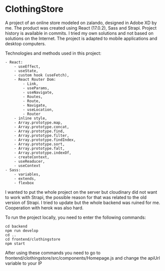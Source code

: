 # ClothingStore

A project of an online store modeled on zalando, designed in Adobe XD by me. The product was created using React (17.0.2), Sass and Strapi. Project history is available in commits. I tried my own solutions and not based on solutions on the Internet. The project is adapted to mobile applications and desktop computers.

Technologies and methods used in this project:

	- React: 
		- useEffect,
		- useState,
		- custom hook (useFetch),
		- React Router Dom: 
			- Link,
			- useParams,
			- useNavigate,
			- Routes,
			- Route,
			- Navigate,
			- useLocation,
			- Router
		- inline style,
		- Array.prototype.map,
		- Array.prototype.concat,
		- Array.prototype.find,
		- Array.prototype.filter,
		- Array.prototype.findIndex,
		- Array.prototype.sort,
		- Array.prototype.falt,
		- Array.prototype.indexOf,
		- createContext,
		- useReaducer,
		- useContext
	- Sass: 
		- variables,
		- extends,
		- flexbox
I wanted to put the whole project on the server but cloudinary did not want to work with Strapi, the possible reason for that was related to the old version of Strapi. I tried to update but the whole backend was ruined for me. Cooperation with herok was also hard.

To run the project locally, you need to enter the following commands:

	cd backend
	npm run develop
	cd ..
	cd frontend/clothingstore
	npm start

After using these commands you need to go to frontend/clothingstore/src/components/Homepage.js and change the apiUrl variable to your IP
